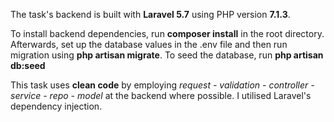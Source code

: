 The task's backend is built with **Laravel 5.7** using PHP version **7.1.3**.

To install backend dependencies, run **composer install** in the root directory. Afterwards, set up the database values in the .env file and then run migration using **php artisan migrate**.
To seed the database, run **php artisan db:seed**

This task uses **clean code** by employing *request - validation - controller - service - repo - model* at the backend where possible. I utilised Laravel's dependency injection.

